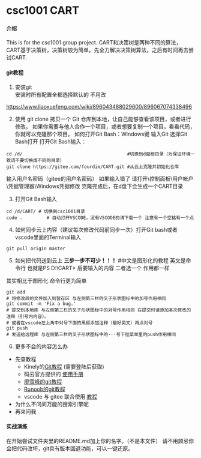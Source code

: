 # csc1001 CART

#### 介绍
This is for the csc1001 group project.
CART和决策树是两种不同的算法，CART基于决策树，决策树较为简单。先全力解决决策树算法，之后有时间再去尝试CART.


#### git教程

1.  安装git  
   安装时所有配置全都选择默认的 不用改

   https://www.liaoxuefeng.com/wiki/896043488029600/896067074338496

2.  使用 git clone 拷贝一个 Git 仓库到本地，让自己能够查看该项目，或者进行修改。
如果你需要与他人合作一个项目，或者想要复制一个项目，看看代码，你就可以克隆那个项目。
如何打开Git Bash：Windows键 输入Git 选择Git Bash打开
打开Git Bash输入：
```
cd /d/                                       #切换到d盘根目录（为保证环境一致请不要切换成不同的目录）
git clone https://gitee.com/fourdim/CART.git #从云上克隆并初始化仓库
```
输入用户名密码（gitee的用户名密码）
如果输入错了 请打开\控制面板\用户帐户\凭据管理器\Windows凭据修改
克隆完成后，在d盘下会生成一个CART目录

3.  打开Git Bash输入
```
cd /d/CART/ # 切换到csc1001目录
code .         # 自动打开VSCODE，没有VSCODE的请下载一个 注意有一个空格有一个点
```

4.  如何同步云上内容（建议每次修改代码前同步一次）打开Git bash或者vscode里面的Terminal输入
```
git pull origin master
```

5.  如何把代码送到云上
**三步一步不可少！！！**
#中文是图形化的教程 英文是命令行 也就是PS D:\CART> 后要输入的内容 二者选一个 作用都一样

其实相比于图形化 命令行更为简单
```
git add
# 将修改后的文件加入到暂存区 与左侧第三栏的叉子形状图标中的加号作用相同
git commit -m 'Fix a bug.'
# 提交到本地库 与左侧第三栏的叉子形状图标中的对号作用相同 在提交时请添加本次修改的注释（引号内内容）。
# 或者在vscode左上角中对号下面的黑框添加注释（最好英文）再点对号
git push
# 发送给远程库 与左侧第三栏的叉子形状图标中的···号下拉菜单里的push作用相同
```

6.  更多不会的内容怎么办
- 先查教程
  - Kinely的[Git教程](https://bb.cuhk.edu.cn/webapps/blackboard/execute/content/file?cmd=view&content_id=_74890_1&course_id=_2602_1)  (需要登陆后获取)
  - 码云官方提供的 [使用手册](https://gitee.com/help)
  - [廖雪峰的git教程](https://www.liaoxuefeng.com/wiki/896043488029600)
  - [Runoob的git教程](https://www.runoob.com/git/git-tutorial.html)
  - vscode 与 gitee 联合使用 [教程](https://blog.csdn.net/watfe/article/details/79761741)
- 为什么不问问万能的搜索引擎呢
- 再来问我

#### 实战演练

在开始尝试文件夹里的README.md加上你的名字。（不是本文件）
请不用顾忌你会把代码改坏，git具有版本回退功能，可以一键还原。

